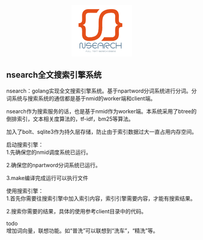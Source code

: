 <div align="center">
    <a href="http://www.niansong.top"><img src="https://raw.githubusercontent.com/HughNian/nsearch/master/nsearch_logo.png" alt="nsearch logo" width="160"></a>
</div>

## nsearch全文搜索引擎系统

nsearch：golang实现全文搜索引擎系统。基于npartword分词系统进行分词。分词系统与搜索系统的通信都是基于nmid的worker端和client端。   

nsearch作为搜索服务的话，也是基于nmid作为worker端。本系统采用了btree的倒排索引，文本相关度算法的，tf-idf，bm25等算法。    

加入了bolt、sqlite3作为持久层存储，防止由于索引数据过大一直占用内存空间。   


启动搜索引擎：   
1.先确保您的nmid调度系统已运行。  

2.确保您的npartword分词系统已运行。  
    
3.make编译完成运行可以执行文件  

使用搜索引擎：  
1.首先你需要往搜索引擎中加入索引内容，索引引擎需要内容，才能有搜索结果。  
   
2.搜索你需要的结果，具体的使用参考client目录中的代码。  

todo   
增加词向量，联想功能。如“普洗”可以联想到“洗车”，“精洗”等。      

